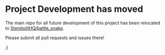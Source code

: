 # Project Development has moved

The main repo for all future development of this project has been relocated to [StemboltHQ/battle_snake](http://www.github.com/StemboltHQ/battle_snake).

Please submit all pull requests and issues there!

;)
